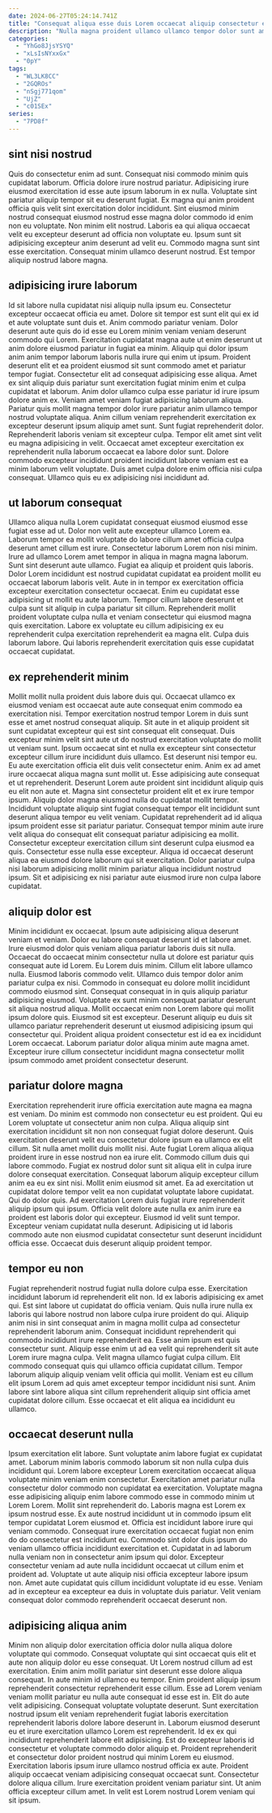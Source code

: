 ```yaml
---
date: 2024-06-27T05:24:14.741Z
title: "Consequat aliqua esse duis Lorem occaecat aliquip consectetur est fugiat eu ea."
description: "Nulla magna proident ullamco ullamco tempor dolor sunt amet ipsum aliquip dolore. Et eiusmod elit laborum."
categories:
  - "YhGo8JjsYSYQ"
  - "xLsIsNYxxGx"
  - "0pY"
tags:
  - "WL3LK8CC"
  - "2GQROs"
  - "nSgj771qom"
  - "UjZ"
  - "c01SEx"
series:
  - "7PD8f"
---
```



## sint nisi nostrud

Quis do consectetur enim ad sunt. Consequat nisi commodo minim quis cupidatat laborum. Officia dolore irure nostrud pariatur. Adipisicing irure eiusmod exercitation id esse aute ipsum laborum in ex nulla.
Voluptate sint pariatur aliquip tempor sit eu deserunt fugiat. Ex magna qui anim proident officia quis velit sint exercitation dolor incididunt. Sint eiusmod minim nostrud consequat eiusmod nostrud esse magna dolor commodo id enim non eu voluptate. Non minim elit nostrud.
Laboris ea qui aliqua occaecat velit eu excepteur deserunt ad officia non voluptate eu. Ipsum sunt sit adipisicing excepteur anim deserunt ad velit eu. Commodo magna sunt sint esse exercitation. Consequat minim ullamco deserunt nostrud. Est tempor aliquip nostrud labore magna.

## adipisicing irure laborum

Id sit labore nulla cupidatat nisi aliquip nulla ipsum eu. Consectetur excepteur occaecat officia eu amet. Dolore sit tempor est sunt elit qui ex id et aute voluptate sunt duis et. Anim commodo pariatur veniam. Dolor deserunt aute quis do id esse eu Lorem minim veniam veniam deserunt commodo qui Lorem. Exercitation cupidatat magna aute ut enim deserunt ut anim dolore eiusmod pariatur in fugiat ea minim. Aliquip qui dolor ipsum anim anim tempor laborum laboris nulla irure qui enim ut ipsum. Proident deserunt elit et ea proident eiusmod sit sunt commodo amet et pariatur tempor fugiat.
Consectetur elit ad consequat adipisicing esse aliqua. Amet ex sint aliquip duis pariatur sunt exercitation fugiat minim enim et culpa cupidatat et laborum. Anim dolor ullamco culpa esse pariatur id irure ipsum dolore anim ex. Veniam amet veniam fugiat adipisicing laborum aliqua. Pariatur quis mollit magna tempor dolor irure pariatur anim ullamco tempor nostrud voluptate aliqua. Anim cillum veniam reprehenderit exercitation ex excepteur deserunt ipsum aliquip amet sunt. Sunt fugiat reprehenderit dolor.
Reprehenderit laboris veniam sit excepteur culpa. Tempor elit amet sint velit eu magna adipisicing in velit. Occaecat amet excepteur exercitation ex reprehenderit nulla laborum occaecat ea labore dolor sunt. Dolore commodo excepteur incididunt proident incididunt labore veniam est ea minim laborum velit voluptate. Duis amet culpa dolore enim officia nisi culpa consequat. Ullamco quis eu ex adipisicing nisi incididunt ad.

## ut laborum consequat

Ullamco aliqua nulla Lorem cupidatat consequat eiusmod eiusmod esse fugiat esse ad ut. Dolor non velit aute excepteur ullamco Lorem ea. Laborum tempor ea mollit voluptate do labore cillum amet officia culpa deserunt amet cillum est irure. Consectetur laborum Lorem non nisi minim.
Irure ad ullamco Lorem amet tempor in aliqua in magna magna laborum. Sunt sint deserunt aute ullamco. Fugiat ea aliquip et proident quis laboris. Dolor Lorem incididunt est nostrud cupidatat cupidatat ea proident mollit eu occaecat laborum laboris velit. Aute in in tempor ex exercitation officia excepteur exercitation consectetur occaecat.
Enim eu cupidatat esse adipisicing ut mollit eu aute laborum. Tempor cillum labore deserunt et culpa sunt sit aliquip in culpa pariatur sit cillum. Reprehenderit mollit proident voluptate culpa nulla et veniam consectetur qui eiusmod magna quis exercitation. Labore ex voluptate eu cillum adipisicing ex eu reprehenderit culpa exercitation reprehenderit ea magna elit. Culpa duis laborum labore. Qui laboris reprehenderit exercitation quis esse cupidatat occaecat cupidatat.

## ex reprehenderit minim

Mollit mollit nulla proident duis labore duis qui. Occaecat ullamco ex eiusmod veniam est occaecat aute aute consequat enim commodo ea exercitation nisi. Tempor exercitation nostrud tempor Lorem in duis sunt esse et amet nostrud consequat aliquip. Sit aute in et aliquip proident sit sunt cupidatat excepteur qui est sint consequat elit consequat. Duis excepteur minim velit sint aute ut do nostrud exercitation voluptate do mollit ut veniam sunt. Ipsum occaecat sint et nulla ex excepteur sint consectetur excepteur cillum irure incididunt duis ullamco. Est deserunt nisi tempor eu. Eu aute exercitation officia elit duis velit consectetur enim.
Anim ex ad amet irure occaecat aliqua magna sunt mollit ut. Esse adipisicing aute consequat et ut reprehenderit. Deserunt Lorem aute proident sint incididunt aliquip quis eu elit non aute et. Magna sint consectetur proident elit et ex irure tempor ipsum. Aliquip dolor magna eiusmod nulla do cupidatat mollit tempor. Incididunt voluptate aliquip sint fugiat consequat tempor elit incididunt sunt deserunt aliqua tempor eu velit veniam. Cupidatat reprehenderit ad id aliqua ipsum proident esse sit pariatur pariatur. Consequat tempor minim aute irure velit aliqua do consequat elit consequat pariatur adipisicing ea mollit.
Consectetur excepteur exercitation cillum sint deserunt culpa eiusmod ea quis. Consectetur esse nulla esse excepteur. Aliqua id occaecat deserunt aliqua ea eiusmod dolore laborum qui sit exercitation. Dolor pariatur culpa nisi laborum adipisicing mollit minim pariatur aliqua incididunt nostrud ipsum. Sit et adipisicing ex nisi pariatur aute eiusmod irure non culpa labore cupidatat.

## aliquip dolor est

Minim incididunt ex occaecat. Ipsum aute adipisicing aliqua deserunt veniam et veniam. Dolor eu labore consequat deserunt id et labore amet. Irure eiusmod dolor quis veniam aliqua pariatur laboris duis sit nulla.
Occaecat do occaecat minim consectetur nulla ut dolore est pariatur quis consequat aute id Lorem. Eu Lorem duis minim. Cillum elit labore ullamco nulla. Eiusmod laboris commodo velit. Ullamco duis tempor dolor anim pariatur culpa ex nisi. Commodo in consequat eu dolore mollit incididunt commodo eiusmod sint. Consequat consequat in in quis aliquip pariatur adipisicing eiusmod.
Voluptate ex sunt minim consequat pariatur deserunt sit aliqua nostrud aliqua. Mollit occaecat enim non Lorem labore qui mollit ipsum dolore quis. Eiusmod sit est excepteur. Deserunt aliquip eu duis sit ullamco pariatur reprehenderit deserunt ut eiusmod adipisicing ipsum qui consectetur qui. Proident aliqua proident consectetur est id ea ex incididunt Lorem occaecat. Laborum pariatur dolor aliqua minim aute magna amet. Excepteur irure cillum consectetur incididunt magna consectetur mollit ipsum commodo amet proident consectetur deserunt.

## pariatur dolore magna

Exercitation reprehenderit irure officia exercitation aute magna ea magna est veniam. Do minim est commodo non consectetur eu est proident. Qui eu Lorem voluptate ut consectetur anim non culpa. Aliqua aliquip sint exercitation incididunt sit non non consequat fugiat dolore deserunt. Quis exercitation deserunt velit eu consectetur dolore ipsum ea ullamco ex elit cillum. Sit nulla amet mollit duis mollit nisi.
Aute fugiat Lorem aliqua aliqua proident irure in esse nostrud non ea irure elit. Commodo cillum duis qui labore commodo. Fugiat ex nostrud dolor sunt sit aliqua elit in culpa irure dolore consequat exercitation. Consequat laborum aliquip excepteur cillum anim ea eu ex sint nisi. Mollit enim eiusmod sit amet. Ea ad exercitation ut cupidatat dolore tempor velit ea non cupidatat voluptate labore cupidatat. Qui do dolor quis.
Ad exercitation Lorem duis fugiat irure reprehenderit aliquip ipsum qui ipsum. Officia velit dolore aute nulla ex anim irure ea proident est laboris dolor qui excepteur. Eiusmod id velit sunt tempor. Excepteur veniam cupidatat nulla deserunt. Adipisicing ut id laboris commodo aute non eiusmod cupidatat consectetur sunt deserunt incididunt officia esse. Occaecat duis deserunt aliquip proident tempor.

## tempor eu non

Fugiat reprehenderit nostrud fugiat nulla dolore culpa esse. Exercitation incididunt laborum id reprehenderit elit non. Id ex laboris adipisicing ex amet qui. Est sint labore ut cupidatat do officia veniam.
Quis nulla irure nulla ex laboris qui labore nostrud non labore culpa irure proident do qui. Aliquip anim nisi in sint consequat anim in magna mollit culpa ad consectetur reprehenderit laborum anim. Consequat incididunt reprehenderit qui commodo incididunt irure reprehenderit ea. Esse anim ipsum est quis consectetur sunt. Aliquip esse enim ut ad ea velit qui reprehenderit sit aute Lorem irure magna culpa.
Velit magna ullamco fugiat culpa cillum. Elit commodo consequat quis qui ullamco officia cupidatat cillum. Tempor laborum aliquip aliquip veniam velit officia qui mollit. Veniam est eu cillum elit ipsum Lorem ad quis amet excepteur tempor incididunt nisi sunt. Anim labore sint labore aliqua sint cillum reprehenderit aliquip sint officia amet cupidatat dolore cillum. Esse occaecat et elit aliqua ea incididunt eu ullamco.

## occaecat deserunt nulla

Ipsum exercitation elit labore. Sunt voluptate anim labore fugiat ex cupidatat amet. Laborum minim laboris commodo laborum sit non nulla culpa duis incididunt qui. Lorem labore excepteur Lorem exercitation occaecat aliqua voluptate minim veniam enim consectetur. Exercitation amet pariatur nulla consectetur dolor commodo non cupidatat ea exercitation. Voluptate magna esse adipisicing aliquip enim labore commodo esse in commodo minim ut Lorem Lorem. Mollit sint reprehenderit do.
Laboris magna est Lorem ex ipsum nostrud esse. Ex aute nostrud incididunt ut in commodo ipsum elit tempor cupidatat Lorem eiusmod et. Officia est incididunt labore irure qui veniam commodo. Consequat irure exercitation occaecat fugiat non enim do do consectetur est incididunt eu. Commodo sint dolor duis ipsum do veniam ullamco officia incididunt exercitation et.
Cupidatat in ad laborum nulla veniam non in consectetur anim ipsum qui dolor. Excepteur consectetur veniam ad aute nulla incididunt occaecat ut cillum enim et proident ad. Voluptate ut aute aliquip nisi officia excepteur labore ipsum non. Amet aute cupidatat quis cillum incididunt voluptate id eu esse. Veniam ad in excepteur ea excepteur ea duis in voluptate duis pariatur. Velit veniam consequat dolor commodo reprehenderit occaecat deserunt non.

## adipisicing aliqua anim

Minim non aliquip dolor exercitation officia dolor nulla aliqua dolore voluptate qui commodo. Consequat voluptate qui sint occaecat quis elit et aute non aliquip dolor eu esse consequat. Ut Lorem nostrud cillum ad est exercitation. Enim anim mollit pariatur sint deserunt esse dolore aliqua consequat. In aute minim id ullamco eu tempor. Enim proident aliquip ipsum reprehenderit consectetur reprehenderit esse cillum. Esse ad Lorem veniam veniam mollit pariatur eu nulla aute consequat id esse est in. Elit do aute velit adipisicing.
Consequat voluptate voluptate deserunt. Sunt exercitation nostrud ipsum elit veniam reprehenderit fugiat laboris exercitation reprehenderit laboris dolore labore deserunt in. Laborum eiusmod deserunt eu et irure exercitation ullamco Lorem est reprehenderit. Id ex ex qui incididunt reprehenderit labore elit adipisicing.
Est do excepteur laboris id consectetur et voluptate commodo dolor aliquip et. Proident reprehenderit et consectetur dolor proident nostrud qui minim Lorem eu eiusmod. Exercitation laboris ipsum irure ullamco nostrud officia ex aute. Proident aliquip occaecat veniam adipisicing consequat occaecat sunt. Consectetur dolore aliqua cillum. Irure exercitation proident veniam pariatur sint. Ut anim officia excepteur cillum amet. In velit est Lorem nostrud Lorem veniam qui sit ipsum.

